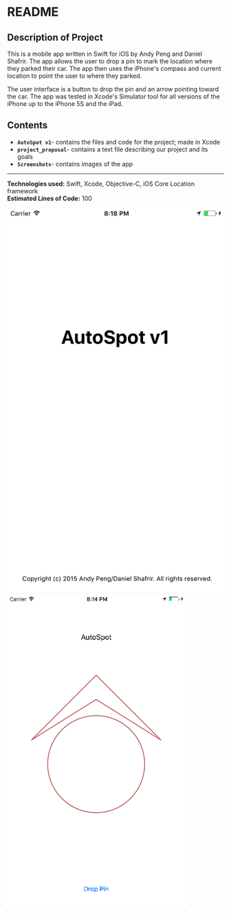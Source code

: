 # README
## Description of Project
This is a mobile app written in Swift for iOS by Andy Peng and Daniel Shafrir.
The app allows the user to drop a pin to mark the location where they parked 
their car. The app then uses the iPhone's compass and current location to point
the user to where they parked.

The user interface is a button to drop the pin and an arrow pointing toward the
car. The app was tested in Xcode's Simulator tool for all versions of the
iPhone up to the iPhone 5S and the iPad.

## Contents
* **`AutoSpot v1`**- contains the files and code for the project; made in Xcode
* **`project_proposal`**- contains a text file describing our project and its
goals
* **`Screenshots`**- contains images of the app
---
**Technologies used:** Swift, Xcode, Objective-C, iOS Core Location framework  
**Estimated Lines of Code:** 100

![](/Screenshots/Splash_screen_portrait.png)
![](/Screenshots/Portrait.png)